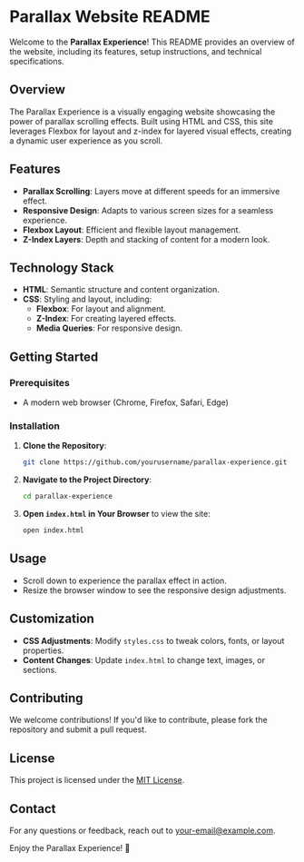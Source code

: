 # Parallax Website README

Welcome to the **Parallax Experience**! This README provides an overview of the website, including its features, setup instructions, and technical specifications. 

## Overview

The Parallax Experience is a visually engaging website showcasing the power of parallax scrolling effects. Built using HTML and CSS, this site leverages Flexbox for layout and z-index for layered visual effects, creating a dynamic user experience as you scroll.

## Features

- **Parallax Scrolling**: Layers move at different speeds for an immersive effect.
- **Responsive Design**: Adapts to various screen sizes for a seamless experience.
- **Flexbox Layout**: Efficient and flexible layout management.
- **Z-Index Layers**: Depth and stacking of content for a modern look.

## Technology Stack

- **HTML**: Semantic structure and content organization.
- **CSS**: Styling and layout, including:
  - **Flexbox**: For layout and alignment.
  - **Z-Index**: For creating layered effects.
  - **Media Queries**: For responsive design.

## Getting Started

### Prerequisites

- A modern web browser (Chrome, Firefox, Safari, Edge)

### Installation

1. **Clone the Repository**:
   ```bash
   git clone https://github.com/yourusername/parallax-experience.git
   ```

2. **Navigate to the Project Directory**:
   ```bash
   cd parallax-experience
   ```

3. **Open `index.html` in Your Browser** to view the site:
   ```bash
   open index.html
   ```

## Usage

- Scroll down to experience the parallax effect in action.
- Resize the browser window to see the responsive design adjustments.

## Customization

- **CSS Adjustments**: Modify `styles.css` to tweak colors, fonts, or layout properties.
- **Content Changes**: Update `index.html` to change text, images, or sections.

## Contributing

We welcome contributions! If you'd like to contribute, please fork the repository and submit a pull request.

## License

This project is licensed under the [MIT License](LICENSE).

## Contact

For any questions or feedback, reach out to [your-email@example.com](mailto:mayanksainisre79@gmail.com).

Enjoy the Parallax Experience! 🚀
